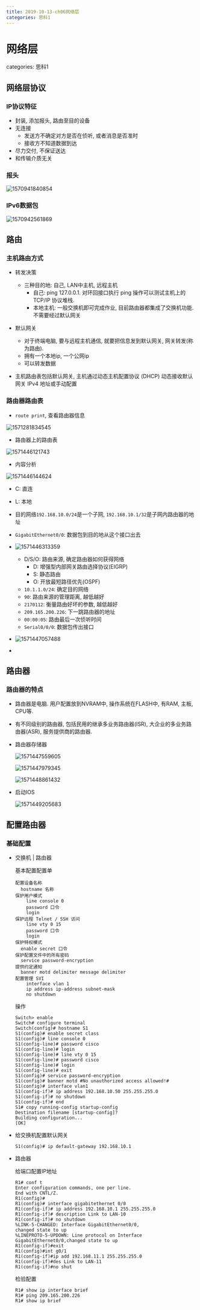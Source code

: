 ```yaml
---
title: 2019-10-13-ch06网络层
categories: 思科1
---
```

# 网络层
categories: 思科1
## 网络层协议

### IP协议特征

* 封装, 添加报头, 路由至目的设备
* 无连接
  * 发送方不确定对方是否在侦听, 或者消息是否准时
  * 接收方不知道数据到达
* 尽力交付, 不保证送达
* 和传输介质无关

### 报头

![1570941840854](2019-10-13-ch6网络层/1570941840854.png)

### IPv6数据包

![1570942561869](2019-10-13-ch6网络层/1570942561869.png)

## 路由

### 主机路由方式

* 转发决策
  
  * 三种目的地: 自己, LAN中主机, 远程主机
    * 自己: ping 127.0.0.1. 对环回接口执行 ping 操作可以测试主机上的 TCP/IP 协议堆栈.
    * 本地主机: 一般交换机即可完成作业, 目前路由器都集成了交换机功能. 不需要经过默认网关
* 默认网关
  * 对于终端电脑, 要与远程主机通信, 就要把信息发到默认网关, 网关转发(称为路由). 
  * 拥有一个本地ip, 一个公网ip
  * 可以转发数据
* 主机路由表包括默认网关, 主机通过动态主机配置协议 (DHCP) 动态接收默认网关 IPv4 地址或手动配置 

### 路由器路由表


* `route print`, 查看路由器信息

![1571281834545](2019-10-13-ch6网络层/1571281834545.png)

* 路由器上的路由表

![1571446121743](2019-10-13-ch6网络层/1571446121743.png)

* 内容分析

![1571446144624](2019-10-13-ch6网络层/1571446144624.png)

* C: 直连
* L: 本地
* 目的网络`192.168.10.0/24`是一个子网, `192.168.10.1/32`是子网内路由器的地址
* `GigabitEthernet0/0`: 数据包到目的地从这个接口出去

* ![1571446313359](2019-10-13-ch6网络层/1571446313359.png)

  * D/S/O: 路由来源, 确定路由器如何获得网络
    * D: 增强型内部网关路由选择协议(EIGRP)
    * S: 静态路由
    * O: 开放最短路径优先(OSPF)
  * `10.1.1.0/24`: 确定目的网络
  * `90`: 路由来源的管理距离, 越低越好
  * `2170112`: 衡量路由好坏的参数, 越低越好
  * `209.165.200.226`: 下一跳路由器的地址
  * `00:00:05`: 路由最后一次侦听时间
  * `Serial0/0/0`: 数据包传出接口

* ![1571447057488](2019-10-13-ch6网络层/1571447057488.png)

* 

## 路由器

### 路由器的特点

* 路由器是电脑. 用户配置放到NVRAM中, 操作系统在FLASH中, 有RAM, 主板, CPU等.
* 有不同级别的路由器, 包括民用的继承多业务路由器(ISR), 大企业的多业务路由器(ASR), 服务提供商的路由器.

* 路由器存储器

  ![1571447559605](2019-10-13-ch6网络层/1571447559605.png)

  ![1571447979345](2019-10-13-ch6网络层/1571447979345.png)

  ![1571448861432](2019-10-13-ch6网络层/1571448861432.png)

* 启动IOS

  ![1571449205683](2019-10-13-ch6网络层/1571449205683.png)

## 配置路由器

### 基础配置

* 交换机 | 路由器

  基本配置配置单

  ```
  配置设备名称
  	hostname 名称
  保护用户模式
      line console 0
      password 口令
      login
  保护远程 Telnet / SSH 访问
      line vty 0 15
      password 口令
      login
  保护特权模式
  	enable secret 口令
  保护配置文件中的所有密码
  	service password-encryption
  提供约定通知
  	banner motd delimiter message delimiter
  配置管理 SVI
      interface vlan 1
      ip address ip-address subnet-mask
      no shutdown
  ```

  操作

  ```
  Switch> enable
  Switch# configure terminal
  Switch(config)# hostname S1
  S1(config)# enable secret class
  S1(config)# line console 0
  S1(config-line)# password cisco
  S1(config-line)# login
  S1(config-line)# line vty 0 15
  S1(config-line)# password cisco
  S1(config-line)# login
  S1(config-line)# exit
  S1(config)# service password-encryption
  S1(config)# banner motd #No unauthorized access allowed!#
  S1(config)# interface vlan1
  S1(config-if)# ip address 192.168.10.50 255.255.255.0
  S1(config-if)# no shutdown
  S1(config-if)# end
  S1# copy running-config startup-config
  Destination filename [startup-config]?
  Building configuration...
  [OK]
  ```

* 给交换机配置默认网关

  ```
  S1(config)# ip default-gateway 192.168.10.1
  ```

  

* 路由器

  给端口配置IP地址

  ```
  R1# conf t
  Enter configuration commands, one per line.
  End with CNTL/Z.
  R1(config)#
  R1(config)# interface gigabitethernet 0/0
  R1(config-if)# ip address 192.168.10.1 255.255.255.0
  R1(config-if)# description Link to LAN-10
  R1(config-if)# no shutdown
  %LINK-5-CHANGED: Interface GigabitEthernet0/0,
  changed state to up
  %LINEPROTO-5-UPDOWN: Line protocol on Interface
  GigabitEthernet0/0,changed state to up
  R1(config-if)#exit
  R1(config)#int g0/1
  R1(config-if)#ip add 192.168.11.1 255.255.255.0
  R1(config-if)#des Link to LAN-11
  R1(config-if)#no shut
  ```

  检验配置

  ```
  R1# show ip interface brief
  R1# ping 209.165.200.226
  R1# show ip brief
  ```

  